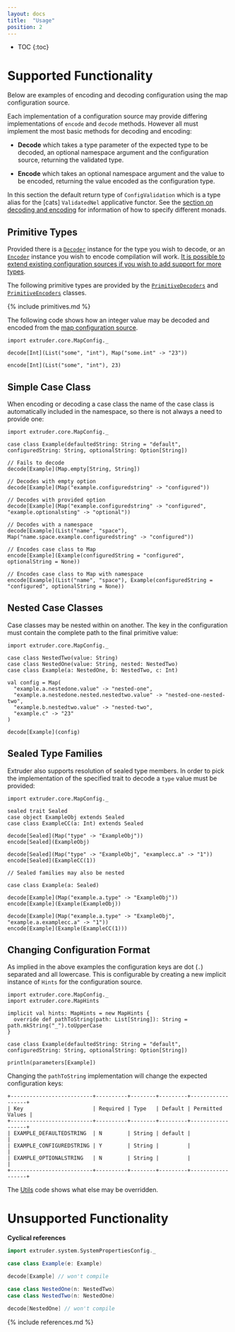 ```yaml
---
layout: docs
title:  "Usage"
position: 2
---
```

* TOC
{:toc}
# Supported Functionality

Below are examples of encoding and decoding configuration using the map configuration source.

Each implementation of a configuration source may provide differing implementations of `encode` and `decode` methods. However all must implement the most basic methods for decoding and encoding:

- **Decode** which takes a type parameter of the expected type to be decoded, an optional namespace argument and the configuration source, returning the validated type.

- **Encode** which takes an optional namespace argument and the value to be encoded, returning the value encoded as the configuration type.

In this section the default return type of `ConfigValidation` which is a type alias for the [cats] `ValidatedNel` applicative functor. See the [section on decoding and encoding](decode_encode.html) for information of how to specify different monads.

## Primitive Types
Provided there is a [`Decoder`](concepts.html#Terms) instance for the type you wish to decode, or an [`Encoder`](concepts.html#Terms) instance you wish to encode compilation will work. [It is possible to extend existing configuration sources if you wish to add support for more types](extending.html).

The following primitive types are provided by the [`PrimitiveDecoders`](https://github.com/janstenpickle/extruder/blob/master/core/src/main/scala/extruder/core/PrimitiveDecoders.scala) and [`PrimitiveEncoders`](https://github.com/janstenpickle/extruder/blob/master/core/src/main/scala/extruder/core/PrimitiveEncoders.scala) classes.

{% include primitives.md %}

The following code shows how an integer value may be decoded and encoded from the [map configuration source](https://github.com/janstenpickle/extruder/blob/master/core/src/main/scala/extruder/core/Map.scala).

```tut:silent
import extruder.core.MapConfig._

decode[Int](List("some", "int"), Map("some.int" -> "23"))

encode[Int](List("some", "int"), 23)
```

## Simple Case Class
When encoding or decoding a case class the name of the case class is automatically included in the namespace, so there is not always a need to provide one:

```tut:silent
import extruder.core.MapConfig._

case class Example(defaultedString: String = "default", configuredString: String, optionalString: Option[String])

// Fails to decode
decode[Example](Map.empty[String, String])

// Decodes with empty option
decode[Example](Map("example.configuredstring" -> "configured"))

// Decodes with provided option
decode[Example](Map("example.configuredstring" -> "configured", "example.optionalsting" -> "optional"))

// Decodes with a namespace
decode[Example](List("name", "space"), Map("name.space.example.configuredstring" -> "configured"))

// Encodes case class to Map
encode[Example](Example(configuredString = "configured", optionalString = None))

// Encodes case class to Map with namespace
encode[Example](List("name", "space"), Example(configuredString = "configured", optionalString = None))
```

## Nested Case Classes

Case classes may be nested within on another. The key in the configuration must contain the complete path to the final primitive value:

```tut:silent
import extruder.core.MapConfig._

case class NestedTwo(value: String)
case class NestedOne(value: String, nested: NestedTwo)
case class Example(a: NestedOne, b: NestedTwo, c: Int)

val config = Map(
  "example.a.nestedone.value" -> "nested-one",
  "example.a.nestedone.nested.nestedtwo.value" -> "nested-one-nested-two",
  "example.b.nestedtwo.value" -> "nested-two",
  "example.c" -> "23"
)

decode[Example](config)
```
## Sealed Type Families
Extruder also supports resolution of sealed type members. In order to pick the implementation of the specified trait to decode a `type` value must be provided:

```tut:silent
import extruder.core.MapConfig._

sealed trait Sealed
case object ExampleObj extends Sealed
case class ExampleCC(a: Int) extends Sealed

decode[Sealed](Map("type" -> "ExampleObj"))
encode[Sealed](ExampleObj)

decode[Sealed](Map("type" -> "ExampleObj", "examplecc.a" -> "1"))
encode[Sealed](ExampleCC(1))

// Sealed families may also be nested

case class Example(a: Sealed)

decode[Example](Map("example.a.type" -> "ExampleObj"))
encode[Example](Example(ExampleObj))

decode[Example](Map("example.a.type" -> "ExampleObj", "example.a.examplecc.a" -> "1"))
encode[Example](Example(ExampleCC(1)))
```

## Changing Configuration Format
As implied in the above examples the configuration keys are dot (`.`) separated and all lowercase. This is configurable by creating a new implicit instance of `Hints` for the configuration source.

```tut:silent
import extruder.core.MapConfig._
import extruder.core.MapHints

implicit val hints: MapHints = new MapHints {
  override def pathToString(path: List[String]): String = path.mkString("_").toUpperCase
}

case class Example(defaultedString: String = "default", configuredString: String, optionalString: Option[String])

println(parameters[Example])
```
Changing the `pathToString` implementation will change the expected configuration keys:
```
+--------------------------+----------+--------+---------+------------------+
| Key                      | Required | Type   | Default | Permitted Values |
+--------------------------+----------+--------+---------+------------------+
| EXAMPLE_DEFAULTEDSTRING  | N        | String | default |                  |
| EXAMPLE_CONFIGUREDSTRING | Y        | String |         |                  |
| EXAMPLE_OPTIONALSTRING   | N        | String |         |                  |
+--------------------------+----------+--------+---------+------------------+
```

The [Utils](https://github.com/janstenpickle/extruder/blob/master/core/src/main/scala/extruder/core/Utils.scala) code shows what else may be overridden.

# Unsupported Functionality

**Cyclical references**
```scala
import extruder.system.SystemPropertiesConfig._

case class Example(e: Example)

decode[Example] // won't compile

case class NestedOne(n: NestedTwo)
case class NestedTwo(n: NestedOne)

decode[NestedOne] // won't compile
```
{% include references.md %}
